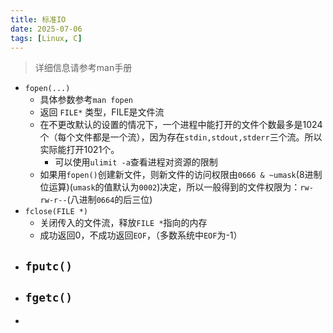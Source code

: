 ```yaml
---
title: 标准IO
date: 2025-07-06
tags: [Linux, C]
---
```


> 详细信息请参考man手册

- `fopen(...)`
    - 具体参数参考`man fopen`
    - 返回 `FILE*` 类型，FILE是文件流
    - 在不更改默认的设置的情况下，一个进程中能打开的文件个数最多是1024个（每个文件都是一个流），因为存在`stdin,stdout,stderr`三个流。所以实际能打开1021个。
        - 可以使用`ulimit -a`查看进程对资源的限制
    - 如果用`fopen()`创建新文件，则新文件的访问权限由`0666 & ~umask`(8进制位运算)(`umask`的值默认为`0002`)决定，所以一般得到的文件权限为：`rw-rw-r--`(八进制`0664`的后三位)
- `fclose(FILE *)`
    - 关闭传入的文件流，释放`FILE *`指向的内存
    - 成功返回0，不成功返回`EOF`，（多数系统中`EOF`为-1）
- `fputc()`
    - 
- `fgetc()`
    - 
- 